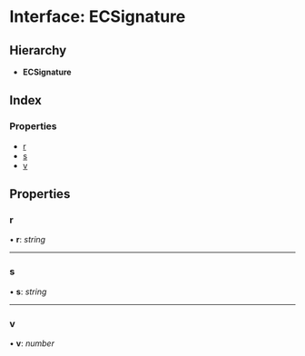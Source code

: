 # Interface: ECSignature

## Hierarchy

- **ECSignature**

## Index

### Properties

- [r](_typings_.ecsignature.md#r)
- [s](_typings_.ecsignature.md#s)
- [v](_typings_.ecsignature.md#v)

## Properties

### r

• **r**: _string_

---

### s

• **s**: _string_

---

### v

• **v**: _number_

